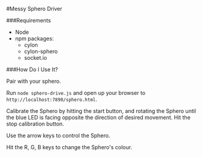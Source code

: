 #Messy Sphero Driver

###Requirements
- Node
- npm packages:
	- cylon
	- cylon-sphero
	- socket.io

###How Do I Use It?

Pair with your sphero.

Run `node sphero-drive.js` and open up your browser to `http://localhost:7890/sphero.html`.

Calibrate the Sphero by hitting the start button, and rotating the Sphero until the blue LED is facing opposite the direction of desired movement. Hit the stop calibration button.

Use the arrow keys to control the Sphero.

Hit the R, G, B keys to change the Sphero's colour.